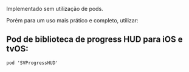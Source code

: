 Implementado sem utilização de pods.

Porém para um uso mais prático e completo, utilizar:
## Pod de biblioteca de progress HUD para iOS e tvOS:
`pod 'SVProgressHUD'`